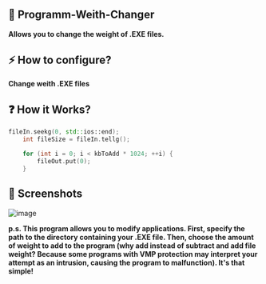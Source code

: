 ## 🔌 Programm-Weith-Changer

**Allows you to change the weight of .EXE files.**

## ⚡ How to configure?

**Change weith .EXE files**

## ❓ How it Works?

```cpp
fileIn.seekg(0, std::ios::end);
    int fileSize = fileIn.tellg();

    for (int i = 0; i < kbToAdd * 1024; ++i) {
        fileOut.put(0);
    }

```

## 📱 Screenshots
![image](https://github.com/LightJkd/Programm-Weith-Changer/assets/171634839/ea930f03-224b-4da4-8af2-7ce7a8362256)

**p.s.
This program allows you to modify applications. First, specify the path to the directory containing your .EXE file. Then, choose the amount of weight to add to the program (why add instead of subtract and add file weight? Because some programs with VMP protection may interpret your attempt as an intrusion, causing the program to malfunction). It's that simple!** 




